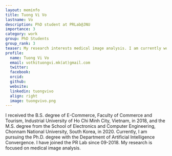 ```yaml
---
layout: meminfo
title: Tuong Vi Vo
lastname: Vo
description: PhD student at PRLab@JNU
importance: 3
category: work
group: PhD Students
group_rank: 3
teaser: My research interests medical image analysis. I am currently working on ADC lung cancer prognosis from pathology images.
profile:
  name: Tuong Vi Vo
  email: vothituongvi.mk(at)gmail.com
  twitter:
  facebook:
  orcid:
  github:
  website:
  linkedin: tuongvivo
  align: right
  image: tuongvivo.png
---
```



I received the B.S. degree of E-Commerce, Faculty of Commerce and Tourism, Industrial University of Ho Chi Minh City, Vietnam, in 2018, and the M.S. degree from the School of Electronics and Computer Engineering, Chonnam National University, South Korea, in 2020. Currently, I am pursuing the Ph.D. degree with the Department of Artificial Intelligence Convergence. I have joined the PR Lab since 09-2018. My research is focused on medical image analysis.

